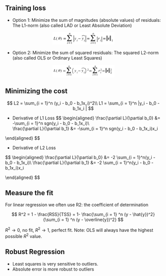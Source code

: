 ## Training loss

- Option 1: Minimize the sum of magnitudes (absolute values) of residuals: The L1-norm (also called LAD or Least Absolute Deviation)
<div align=center>
    <img src ="L1.png" width="200" height ="40"/>  
</div>

- Option 2: Minimize the sum of squared residuals: The squared L2-norm (also called OLS or Ordinary Least Squares)
<div align=center>
    <img src ="L2.png" width="200" height ="40"/>  
</div>

## Minimizing the cost

$$
L2 = \sum_{i = 1}^n (y_i - b_0 - b_1x_i)^2\\
L1 = \sum_{i = 1}^n |y_i - b_0 - b_1x_i |
$$
- Derivative of L1 Loss
$$
\begin{aligned}
\frac{\partial L}{\partial b_0} &= -\sum_{i = 1}^n sgn(y_i - b_0 - b_1x_i)\\\
\frac{\partial L}{\partial b_1} &= -\sum_{i = 1}^n sgn(y_i - b_0 - b_1x_i)x_i
    
\end{aligned}
$$
- Derivative of L2 Loss

$$
\begin{aligned}
\frac{\partial L}{\partial b_0} &= -2 \sum_{i = 1}^n(y_i - b_0 - b_1x_i)\\
\frac{\partial L}{\partial b_1} &= -2 \sum_{i = 1}^n(y_i - b_0 - b_1x_i)x_i
    
\end{aligned}
$$

## Measure the fit
For linear regression we often use R2: the coefficient of determination

$$
R^2 = 1 - \frac{RSS}{TSS} = 1- \frac{\sum_{i = 1} ^n (y - \hat{y})^2}{\sum_{i = 1} ^n (y - \overline{y})^2}
$$

$R^2 \to 0$, no fit, $R^2 \to 1$, perfect fit.
Note: OLS will always have the highest possible $R^2$ value.

## Robust Regression

- Least squares is very sensitive to outliers.
- Absolute error is more robust to outliers
